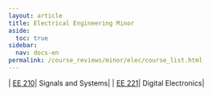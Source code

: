 ```yaml
---
layout: article
title: Electrical Engineering Minor
aside:
  toc: true
sidebar:
  nav: docs-en
permalink: /course_reviews/minor/elec/course_list.html
---
```


| [EE 210](/course_reviews/minor/elec/ee-210)| Signals and Systems|
| [EE 221](/course_reviews/minor/elec/ee-221)| Digital Electronics|
